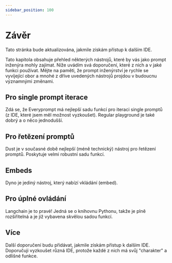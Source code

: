 ```yaml
---
sidebar_position: 100
---
```


# Závěr

Tato stránka bude aktualizována, jakmile získám přístup k dalším IDE. 

Tato kapitola obsahuje přehled některých nástrojů, které by vás jako prompt inženýra mohly zajímat. Níže uvádím svá doporučení, které z nich a v jaké funkci používat. Mějte na paměti, že prompt inženýrství je rychle se vyvíjející obor a mnohé z dříve uvedených nástrojů projdou v budoucnu významnými změnami.

## Pro single prompt iterace

Zdá se, že Everyprompt má nejlepší sadu funkcí pro iteraci single promptů (z IDE, které jsem měl možnost vyzkoušet). Regular playground je také dobrý a o něco jednodušší.

## Pro řetězení promptů

Dust je v současné době nejlepší (méně technický) nástroj pro řetězení promptů. Poskytuje velmi robustní sadu funkcí.

## Embeds

Dyno je jediný nástroj, který nabízí vkládání (embed).

## Pro úplné ovládání

Langchain je to pravé! Jedná se o knihovnu Pythonu, takže je plně rozšiřitelná a je již vybavena skvělou sadou funkcí.


## Více

Další doporučení budu přidávat, jakmile získám přístup k dalším IDE. Doporučuji vyzkoušet různá IDE, protože každé z nich má svůj "charakter" a odlišné funkce.